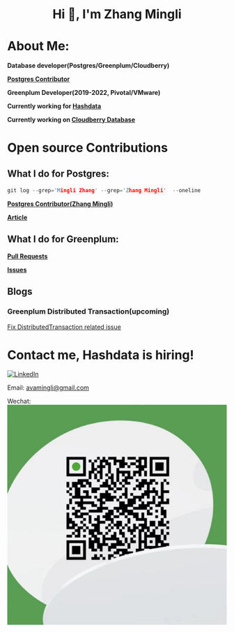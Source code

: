 
<h1 align="center">Hi 👋, I'm Zhang Mingli</h1>

#  About Me:

**Database developer(Postgres/Greenplum/Cloudberry)**

**[Postgres Contributor](https://www.postgresql.org/docs/current/release-15.html#RELEASE-15-ACKNOWLEDGEMENTS)**

**Greenplum Developer(2019-2022, Pivotal/VMware)**

**Currently working for [Hashdata](https://www.hashdata.xyz/)**

**Currently working on [Cloudberry Database](https://github.com/cloudberrydb/cloudberrydb)**


# Open source Contributions

## What I do for Postgres: 

```c
git log --grep='Mingli Zhang' --grep='Zhang Mingli'  --oneline
```

**[Postgres Contributor(Zhang Mingli)](https://www.postgresql.org/docs/current/release-15.html#RELEASE-15-ACKNOWLEDGEMENTS)**

**[Article](https://mp.weixin.qq.com/s/EqNQxY9GHYuPIAmYv1WM6g)**


## What I do for Greenplum:

**[Pull Requests](https://github.com/greenplum-db/gpdb/pulls?q=is%3Apr+author%3Aavamingli+)**

**[Issues](https://github.com/greenplum-db/gpdb/issues?q=is%3Aissue+author%3Aavamingli+)**

## Blogs 

### Greenplum Distributed Transaction(upcoming)
[Fix DistributedTransaction related issue](https://github.com/greenplum-db/gpdb/pull/13810)


# Contact me, Hashdata is hiring!

[![LinkedIn](https://img.shields.io/badge/LinkedIn-%230077B5.svg?logo=linkedin&logoColor=white)](https://linkedin.com/in/zml) 

Email: avamingli@gmail.com

Wechat:
![image info](./wechat.jpeg)

<!--
### 🔝 Top Contributed Repo
![](https://github-contributor-stats.vercel.app/api?username=avamingli&limit=5&theme=dark&combine_all_yearly_contributions=true)

-->
<!--
; # 📊 GitHub Stats:
; ![](https://github-readme-stats.vercel.app/api?username=avamingli&theme=dark&hide_border=false&include_all_commits=true&count_private=true)<br/>
; ![](https://github-readme-streak-stats.herokuapp.com/?user=avamingli&theme=dark&hide_border=false)<br/>
; ![](https://github-readme-stats.vercel.app/api/top-langs/?username=avamingli&theme=dark&hide_border=false&include_all_commits=true&count_private=true&layout=compact)
; 

---
[![](https://visitcount.itsvg.in/api?id=avamingli&icon=0&color=0)](https://visitcount.itsvg.in)
-->

<!-- Proudly created with GPRM ( https://gprm.itsvg.in ) -->